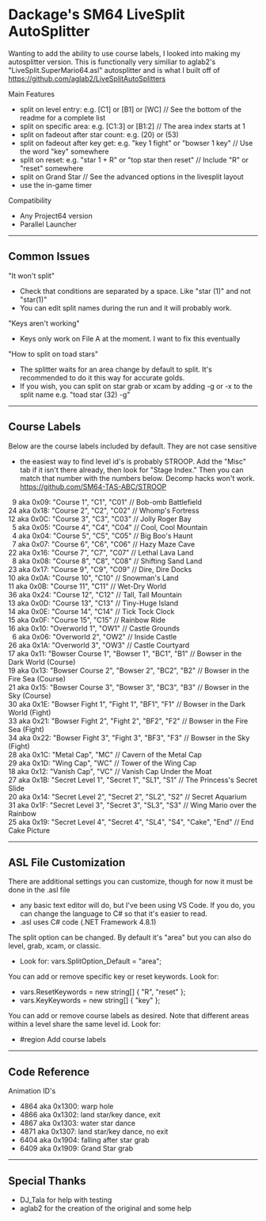 # Dackage's SM64 LiveSplit AutoSplitter

Wanting to add the ability to use course labels, I looked into making my autosplitter version. This is
	functionally very similiar to aglab2's "LiveSplit.SuperMario64.asl" autosplitter and is what I built off of
	https://github.com/aglab2/LiveSplitAutoSplitters

Main Features
- split on level entry: e.g. [C1] or [B1] or [WC] // See the bottom of the readme for a complete list
- split on specific area: e.g. [C1:3] or [B1:2] // The area index starts at 1
- split on fadeout after star count: e.g. (20) or (53)
- split on fadeout after key get: e.g. "key 1 fight" or "bowser 1 key" // Use the word "key" somewhere
- split on reset: e.g. "star 1 + R" or "top star then reset" // Include "R" or "reset" somewhere
- split on Grand Star // See the advanced options in the livesplit layout
- use the in-game timer

Compatibility
- Any Project64 version
- Parallel Launcher

----------
Common Issues
----------
"It won't split"
- Check that conditions are separated by a space. Like "star (1)" and not "star(1)"
- You can edit split names during the run and it will probably work.

"Keys aren't working"
- Keys only work on File A at the moment. I want to fix this eventually

"How to split on toad stars" 
- The splitter waits for an area change by default to split. It's recommended to do it this way for accurate golds.
- If you wish, you can split on star grab or xcam by adding -g or -x to the split name e.g. "toad star (32) -g"

-------------
Course Labels
-------------

Below are the course labels included by default. They are not case sensitive
- the easiest way to find level id's is probably STROOP. Add the "Misc" tab if it isn't there already, then look for "Stage Index."
    Then you can match that number with the numbers below. Decomp hacks won't work.
	https://github.com/SM64-TAS-ABC/STROOP

&nbsp; 9 aka 0x09: "Course 1", "C1", "C01" // Bob-omb Battlefield<br />
24 aka 0x18: "Course 2", "C2", "C02" // Whomp's Fortress<br />
12 aka 0x0C: "Course 3", "C3", "C03" // Jolly Roger Bay<br />
&nbsp; 5 aka 0x05: "Course 4", "C4", "C04" // Cool, Cool Mountain<br />
&nbsp; 4 aka 0x04: "Course 5", "C5", "C05" // Big Boo's Haunt<br />
&nbsp; 7 aka 0x07: "Course 6", "C6", "C06" // Hazy Maze Cave<br />
22 aka 0x16: "Course 7", "C7", "C07" // Lethal Lava Land<br />
&nbsp; 8 aka 0x08: "Course 8", "C8", "C08" // Shifting Sand Land<br />
23 aka 0x17: "Course 9", "C9", "C09" // Dire, Dire Docks<br />
10 aka 0x0A: "Course 10", "C10" // Snowman's Land<br />
11 aka 0x0B: "Course 11", "C11" // Wet-Dry World<br />
36 aka 0x24: "Course 12", "C12" // Tall, Tall Mountain<br />
13 aka 0x0D: "Course 13", "C13" // Tiny-Huge Island<br />
14 aka 0x0E: "Course 14", "C14" // Tick Tock Clock<br />
15 aka 0x0F: "Course 15", "C15" // Rainbow Ride<br />
16 aka 0x10: "Overworld 1", "OW1" // Castle Grounds<br />
&nbsp; 6 aka 0x06: "Overworld 2", "OW2" // Inside Castle<br />
26 aka 0x1A: "Overworld 3", "OW3" // Castle Courtyard<br />
17 aka 0x11: "Bowser Course 1", "Bowser 1", "BC1", "B1" // Bowser in the Dark World (Course)<br />
19 aka 0x13: "Bowser Course 2", "Bowser 2", "BC2", "B2" // Bowser in the Fire Sea (Course)<br />
21 aka 0x15: "Bowser Course 3", "Bowser 3", "BC3", "B3" // Bowser in the Sky (Course)<br />
30 aka 0x1E: "Bowser Fight 1", "Fight 1", "BF1", "F1" // Bowser in the Dark World (Fight)<br />
33 aka 0x21: "Bowser Fight 2", "Fight 2", "BF2", "F2" // Bowser in the Fire Sea (Fight)<br />
34 aka 0x22: "Bowser Fight 3", "Fight 3", "BF3", "F3" // Bowser in the Sky (Fight)<br />
28 aka 0x1C: "Metal Cap", "MC" // Cavern of the Metal Cap<br />
29 aka 0x1D: "Wing Cap", "WC" // Tower of the Wing Cap<br />
18 aka 0x12: "Vanish Cap", "VC" // Vanish Cap Under the Moat<br />
27 aka 0x1B: "Secret Level 1", "Secret 1", "SL1", "S1" // The Princess's Secret Slide<br />
20 aka 0x14: "Secret Level 2", "Secret 2", "SL2", "S2" // Secret Aquarium<br />
31 aka 0x1F: "Secret Level 3", "Secret 3", "SL3", "S3" // Wing Mario over the Rainbow<br />
25 aka 0x19: "Secret Level 4", "Secret 4", "SL4", "S4", "Cake", "End" // End Cake Picture<br />

----------------------
ASL File Customization
----------------------

There are additional settings you can customize, though for now it must be done in the .asl file
- any basic text editor will do, but I've been using VS Code. If you do, you can change the language to C#
	so that it's easier to read.
- .asl uses C# code (.NET Framework 4.8.1)

The split option can be changed. By default it's "area" but you can also do level, grab, xcam, or classic.
- Look for: vars.SplitOption_Default = "area";
	
You can add or remove specific key or reset keywords. Look for:
- vars.ResetKeywords = new string[] { "R", "reset" };
- vars.KeyKeywords = new string[] { "key" };
	
You can add or remove course labels as desired. Note that different areas within a level share the
	same level id. Look for:
- #region Add course labels

--------------
Code Reference
--------------

Animation ID's
- 4864 aka 0x1300: warp hole
- 4866 aka 0x1302: land star/key dance, exit
- 4867 aka 0x1303: water star dance
- 4871 aka 0x1307: land star/key dance, no exit
- 6404 aka 0x1904: falling after star grab
- 6409 aka 0x1909: Grand Star grab

--------------
Special Thanks
--------------

- DJ_Tala for help with testing
- aglab2 for the creation of the original and some help